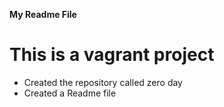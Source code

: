 **My Readme File**
# This is a vagrant project 
* Created the repository called zero day 
* Created a Readme file 

